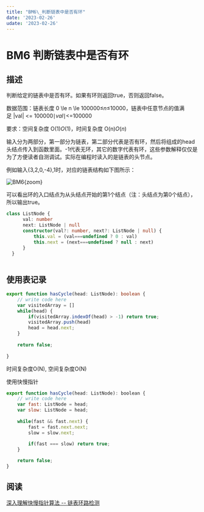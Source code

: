 ```yaml
---
title: "BM6\_判断链表中是否有环"
date: '2023-02-26'
udate: '2023-02-26'
---
```

# BM6 判断链表中是否有环
## 描述

判断给定的链表中是否有环。如果有环则返回true，否则返回false。

数据范围：链表长度 0 \le n \le 100000≤*n*≤10000，链表中任意节点的值满足 |val| <= 100000∣*val*∣<=100000

要求：空间复杂度 O(1)*O*(1)，时间复杂度 O(n)*O*(*n*)

输入分为两部分，第一部分为链表，第二部分代表是否有环，然后将组成的head头结点传入到函数里面。-1代表无环，其它的数字代表有环，这些参数解释仅仅是为了方便读者自测调试。实际在编程时读入的是链表的头节点。

例如输入{3,2,0,-4},1时，对应的链表结构如下图所示：

![BM6](/img/BM6.png){zoom}

可以看出环的入口结点为从头结点开始的第1个结点（注：头结点为第0个结点），所以输出true。

```ts
class ListNode {
      val: number
      next: ListNode | null
      constructor(val?: number, next?: ListNode | null) {
          this.val = (val===undefined ? 0 : val)
          this.next = (next===undefined ? null : next)
      }
  }
 
```

## 使用表记录

```ts
export function hasCycle(head: ListNode): boolean {
    // write code here
    var visitedArray = []
    while(head) {
        if(visitedArray.indexOf(head) > -1) return true;
        visitedArray.push(head)
        head = head.next;
    }
    
    return false;
    
}
```

时间复杂度O(N), 空间复杂度O(N)

使用快慢指针

```js
export function hasCycle(head: ListNode): boolean {
    // write code here
    var fast: ListNode = head;
    var slow: ListNode = head;
    
    while(fast && fast.next) {
        fast = fast.next.next;
        slow = slow.next;
        
        if(fast === slow) return true;
    }    

    return false;  
}

```

## 阅读

[深入理解快慢指针算法 -- 链表环路检测](https://zhuanlan.zhihu.com/p/361049436)
